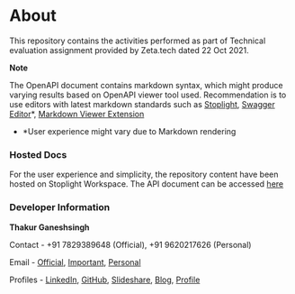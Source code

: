 # About

This repository contains the activities performed as part of Technical evaluation assignment provided by Zeta.tech dated 22 Oct 2021.

**Note**

The OpenAPI document contains markdown syntax, which might produce varying results based on OpenAPI viewer tool used. Recommendation is to use editors with latest markdown standards such as [Stoplight](https://stoplight.io/), [Swagger Editor](https://editor.swagger.io/)*, [Markdown Viewer Extension](https://chrome.google.com/webstore/detail/markdown-viewer/)

- *User experience might vary due to Markdown rendering

### Hosted Docs

For the user experience and simplicity, the repository content have been hosted on Stoplight Workspace. The API document can be accessed [here](https://thakur-workspace.stoplight.io/docs/zeta---dav-assignment)
### Developer Information

**Thakur Ganeshsingh**

Contact - +91 7829389648 (Official), +91 9620217626 (Personal)

Email - [Official](thakurg785@thakurganeshsingh.com), [Important](thakur.ganeshsingh1992@gmail.com), [Personal](thakurg785@gmail.com)

Profiles - [LinkedIn](https://www.linkedin.com/in/thakur-ganeshsingh-thakur-264b5783/), [GitHub](https://github.com/thakurganeshsingh), [Slideshare](https://www.slideshare.net/thakurganeshsingh5), [Blog](https://thakurganeshsingh.com/), [Profile](https://thakurganeshsingh.in/)
